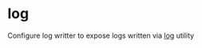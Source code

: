 # log

Configure log writter to expose logs written via [log](https://github.com/medikoo/log#log) utility
